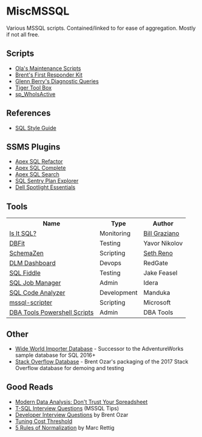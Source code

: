 # MiscMSSQL
Various MSSQL scripts. Contained/linked to for ease of aggregation. Mostly if not all free. 

## Scripts
- [Ola's Maintenance Scripts](https://ola.hallengren.com/sql-server-backup.html)
- [Brent's First Responder Kit](https://github.com/BrentOzarULTD/SQL-Server-First-Responder-Kit)
- [Glenn Berry's Diagnostic Queries](https://www.sqlskills.com/blogs/glenn/category/dmv-queries/)
- [Tiger Tool Box](https://github.com/Microsoft/tigertoolbox)
- [sp_WhoIsActive](http://whoisactive.com/)

## References

- [SQL Style Guide](http://www.sqlstyle.guide/)

## SSMS Plugins
- [Apex SQL Refactor](http://www.apexsql.com/sql_tools_refactor.aspx)
- [Apex SQL Complete](http://www.apexsql.com/sql_tools_complete.aspx)
- [Apex SQL Search](http://www.apexsql.com/sql_tools_search.aspx)
- [SQL Sentry Plan Explorer](https://www.sentryone.com/plan-explorer/)
- [Dell Spotlight Essentials](https://www.spotlightessentials.com/spotlight-extensions)

## Tools
<table>
  <tr>
    <th>Name</th>
    <th>Type</th> 
    <th>Author</th>
  </tr>
  <tr>
    <td><a href="http://www.scalesql.com/isitsql/">Is It SQL?</a></td>
    <td>Monitoring</td> 
    <td><a href="http://www.scalesql.com/about.html">Bill Graziano</a></td>
  </tr>
  <tr>
  <td><a href="http://www.methodsandtools.com/tools/dbfit.php">DBFit</a></td>
    <td>Testing</td> 
    <td>Yavor Nikolov</td>
  </tr>
  <tr>
  <td><a href="https://github.com/sethreno/schemazen#schemazen---script-and-create-sql-server-objects-quickly">SchemaZen</a></td>
    <td>Scripting</td> 
    <td><a href="https://github.com/sethreno">Seth Reno</a></td>
  </tr>
  <tr>
  <td><a href="http://www.red-gate.com/products/dlm/dlm-dashboard/">DLM Dashboard</a></td>
    <td>Devops</td> 
    <td>RedGate</td>
  </tr>
  <tr>
  <td><a href="http://sqlfiddle.com/">SQL Fiddle</a></td>
    <td>Testing</td> 
    <td>Jake Feasel</td>
  </tr>
  <tr>
  <td><a href="https://www.idera.com/productssolutions/freetools/sqljobmanager">SQL Job Manager</a></td>
    <td>Admin</td> 
    <td>Idera</td>
  </tr>
  <tr>
  <td><a href="http://www.manduka.tech/#/home">SQL Code Analyzer</a></td>
    <td>Development</td> 
    <td>Manduka</td>
  </tr>
  <tr>
  <td><a href="https://github.com/Microsoft/sql-xplat-cli/">mssql-scripter</a></td>
    <td>Scripting</td> 
    <td>Microsoft</td>
  </tr>
  <tr>
  <td><a href="http://sqlfiddle.com/">DBA Tools Powershell Scripts</a></td>
    <td>Admin</td> 
    <td>DBA Tools </td>
  </tr>
</table>
 
## Other
- [Wide World Importer Database](https://github.com/Microsoft/sql-server-samples) - Successor to the AdventureWorks sample database for SQL 2016+
- [Stack Overflow Database](https://www.brentozar.com/archive/2017/07/new-stack-overflow-public-database-available-2017-06/) - Brent Ozar's packaging of the 2017 Stack Overflow database for demoing and testing

## Good Reads
- [Modern Data Analysis: Don't Trust Your Spreadsheet][betterment]
- [T-SQL Interview Questions](https://www.mssqltips.com/sqlservertip/1450/sql-server-developer-tsql-interview-questions/) (MSSQL Tips)
- [Developer Interview Questions](https://www.brentozar.com/archive/2009/06/top-10-developer-interview-questions-about-sql-server/) by Brent Ozar
- [Tuning Cost Threshold](http://sqlblog.com/blogs/jonathan_kehayias/archive/2010/01/19/tuning-cost-threshold-of-parallelism-from-the-plan-cache.aspx)
- [5 Rules of Normalization][normrules] by Marc Rettig


[betterment]: https://www.betterment.com/resources/inside-betterment/engineering/modern-data-analysis-dont-trust-your-spreadsheet/
  "Betterment Blog"
[isitsql]: http://www.scalesql.com/isitsql/
  "Is It SQL?"
[schemazen]: https://github.com/sethreno/schemazen#schemazen---script-and-create-sql-server-objects-quickly
  "SchemaZen"
[dbfit]: http://www.methodsandtools.com/tools/dbfit.php
  "DB Fit"
[fiddle]: http://sqlfiddle.com/
  "SQL Fiddle"
[normrules]: https://github.com/LowlyDBA/miscmssql/blob/master/Best%20Practices/Marc_Rettig_5_Rules_of_Normalization_Poster.pdf
  "5 Rules of Normalization"

